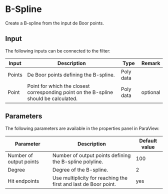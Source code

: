 # B-Spline

Create a B-spline from the input de Boor points.

## Input

The following inputs can be connected to the filter:

| Input                     | Description                                                                               | Type          | Remark        |
|---------------------------|-------------------------------------------------------------------------------------------|---------------|---------------|
| Points                    | De Boor points defining the B-spline.                                                     | Poly data     |               |
| Point                     | Point for which the closest corresponding point on the B-spline should be calculated.     | Poly data     | optional      |

## Parameters

The following parameters are available in the properties panel in ParaView:

| Parameter                 | Description                                                                                                   | Default value         |
|---------------------------|---------------------------------------------------------------------------------------------------------------|-----------------------|
| Number of output points   | Number of output points defining the B-spline polyline.                                                       | 100                   |
| Degree                    | Degree of the B-spline.                                                                                       | 2                     |
| Hit endpoints             | Use multiplicity for reaching the first and last de Boor point.                                               | yes                   |
